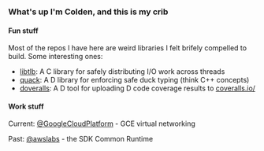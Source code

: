 ### What's up I'm Colden, and this is my crib

#### Fun stuff

Most of the repos I have here are weird libraries I felt brifely compelled to build. Some interesting ones:
 * [libtlb](https://github.com/ColdenCullen/libtlb/): A C library for safely distributing I/O work across threads
 * [quack](https://github.com/ColdenCullen/quack): A D library for enforcing safe duck typing (think C++ concepts)
 * [doveralls](https://github.com/ColdenCullen/doveralls): A D tool for uploading D code coverage results to [coveralls.io/](http://coveralls.io/)

#### Work stuff

Current: [@GoogleCloudPlatform](https://github.com/GoogleCloudPlatform/) - GCE virtual networking

Past: [@awslabs](https://github.com/awslabs) - the SDK Common Runtime

<!--
**ColdenCullen/ColdenCullen** is a ✨ _special_ ✨ repository because its `README.md` (this file) appears on your GitHub profile.

Here are some ideas to get you started:

- 🔭 I’m currently working on ...
- 🌱 I’m currently learning ...
- 👯 I’m looking to collaborate on ...
- 🤔 I’m looking for help with ...
- 💬 Ask me about ...
- 📫 How to reach me: ...
- 😄 Pronouns: ...
- ⚡ Fun fact: ...
-->
